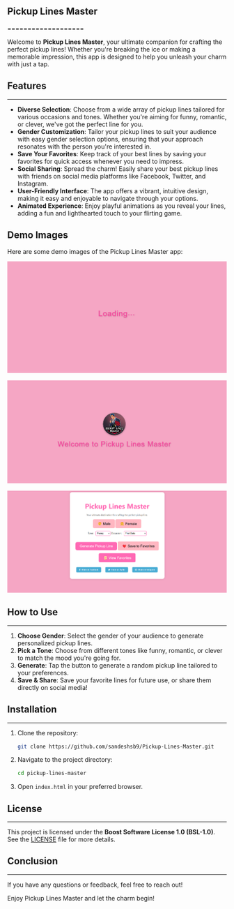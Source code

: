 ## Pickup Lines Master
===================

Welcome to **Pickup Lines Master**, your ultimate companion for crafting the perfect pickup lines! Whether you're breaking the ice or making a memorable impression, this app is designed to help you unleash your charm with just a tap.

## Features
--------
* **Diverse Selection**: Choose from a wide array of pickup lines tailored for various occasions and tones. Whether you're aiming for funny, romantic, or clever, we've got the perfect line for you.
* **Gender Customization**: Tailor your pickup lines to suit your audience with easy gender selection options, ensuring that your approach resonates with the person you're interested in.
* **Save Your Favorites**: Keep track of your best lines by saving your favorites for quick access whenever you need to impress.
* **Social Sharing**: Spread the charm! Easily share your best pickup lines with friends on social media platforms like Facebook, Twitter, and Instagram.
* **User-Friendly Interface**: The app offers a vibrant, intuitive design, making it easy and enjoyable to navigate through your options.
* **Animated Experience**: Enjoy playful animations as you reveal your lines, adding a fun and lighthearted touch to your flirting game.

## Demo Images

Here are some demo images of the Pickup Lines Master app:

![Homepage](https://github.com/sandeshsb9/Pickup-Lines-Master/blob/master/Demo%20pics/1.png)

![Gender Selection Screen](https://github.com/sandeshsb9/Pickup-Lines-Master/blob/master/Demo%20pics/2.png)

![Pickup Line Generator](https://github.com/sandeshsb9/Pickup-Lines-Master/blob/master/Demo%20pics/3.png)

## How to Use
----------
1. **Choose Gender**: Select the gender of your audience to generate personalized pickup lines.
2. **Pick a Tone**: Choose from different tones like funny, romantic, or clever to match the mood you're going for.
3. **Generate**: Tap the button to generate a random pickup line tailored to your preferences.
4. **Save & Share**: Save your favorite lines for future use, or share them directly on social media!

## Installation
------------

1. Clone the repository:

    ```bash
    git clone https://github.com/sandeshsb9/Pickup-Lines-Master.git
    ```

2. Navigate to the project directory:

    ```bash
    cd pickup-lines-master
    ```

3. Open `index.html` in your preferred browser.

## License
-------
This project is licensed under the **Boost Software License 1.0 (BSL-1.0)**. See the [LICENSE](LICENSE) file for more details.


## Conclusion
-------
If you have any questions or feedback, feel free to reach out!

Enjoy Pickup Lines Master and let the charm begin!
